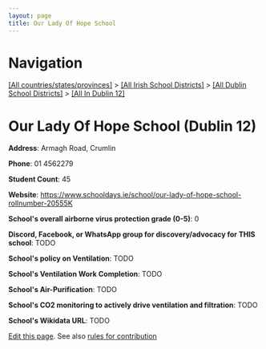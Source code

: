```yaml
---
layout: page
title: Our Lady Of Hope School
---
```

# Navigation

[[All countries/states/provinces]](../../../..) > [[All Irish School Districts]](../../..) > [[All Dublin School Districts]](../..) > [[All In Dublin 12]](..)

# Our Lady Of Hope School (Dublin 12)

**Address**: Armagh Road, Crumlin

**Phone**: 01 4562279

**Student Count**: 45

**Website**: <https://www.schooldays.ie/school/our-lady-of-hope-school-rollnumber-20555K>

**School's overall airborne virus protection grade (0-5)**: 0

**Discord, Facebook, or WhatsApp group for discovery/advocacy for THIS school**: TODO

**School's policy on Ventilation**: TODO

**School's Ventilation Work Completion**: TODO

**School's Air-Purification**: TODO

**School's CO2 monitoring to actively drive ventilation and filtration**: TODO

**School's Wikidata URL**: TODO


[Edit this page](https://github.com/ventilate-schools/Ireland/edit/main/./Dublin_12/Our_Lady_Of_Hope_School.md). See also [rules for contribution](../../../contribution-rules/)